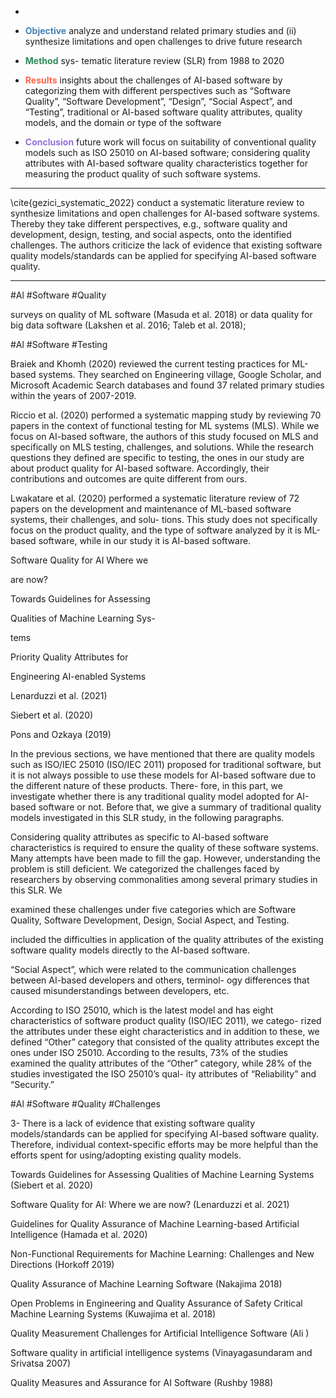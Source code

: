 - <span style="color:white">**Context**</span> 

- <span style="color:steelblue">**Objective**</span> analyze and understand related primary studies and (ii) synthesize limitations and open challenges to drive future research 

- <span style="color:seagreen">**Method**</span> sys- tematic literature review (SLR) from 1988 to 2020 

- <span style="color:Tomato">**Results**</span> insights about the challenges of AI-based software by categorizing them with different perspectives such as “Software Quality”, “Software Development”, “Design”, “Social Aspect”, and “Testing”, traditional or AI-based software quality attributes, quality models, and the domain or type of the software 

- <span style="color:MediumPurple">**Conclusion**</span> future work will focus on suitability of conventional quality models such as ISO 25010 on AI-based software; considering quality attributes with AI-based software quality characteristics together for measuring the product quality of such software systems. 

---
> 
\cite{gezici_systematic_2022} conduct a systematic literature review to synthesize limitations and open challenges for AI-based software systems. Thereby they take different perspectives, e.g., software quality and development, design, testing, and social aspects, onto the identified challenges. The authors criticize the lack of evidence that existing software quality models/standards can be applied for specifying AI-based software quality. 

---
#Al #Software #Quality 

surveys on quality of ML software (Masuda et al. 2018) or data quality for big data software (Lakshen et al. 2016; Taleb et al. 2018);

#Al #Software #Testing 

Braiek and Khomh (2020) reviewed the current testing practices for ML-based systems. They searched on Engineering village, Google Scholar, and Microsoft Academic Search databases and found 37 related primary studies within the years of 2007-2019.

Riccio et al. (2020) performed a systematic mapping study by reviewing 70 papers in the context of functional testing for ML systems (MLS). While we focus on AI-based software, the authors of this study focused on MLS and specifically on MLS testing, challenges, and solutions. While the research questions they defined are specific to testing, the ones in our study are about product quality for AI-based software. Accordingly, their contributions and outcomes are quite different from ours.

Lwakatare et al. (2020) performed a systematic literature review of 72 papers on the development and maintenance of ML-based software systems, their challenges, and solu- tions. This study does not specifically focus on the product quality, and the type of software analyzed by it is ML-based software, while in our study it is AI-based software.

Software Quality for AI Where we

are now?

Towards Guidelines for Assessing

Qualities of Machine Learning Sys-

tems

Priority Quality Attributes for

Engineering AI-enabled Systems

Lenarduzzi et al. (2021)

Siebert et al. (2020)

Pons and Ozkaya (2019)

In the previous sections, we have mentioned that there are quality models such as ISO/IEC 25010 (ISO/IEC 2011) proposed for traditional software, but it is not always possible to use these models for AI-based software due to the different nature of these products. There- fore, in this part, we investigate whether there is any traditional quality model adopted for AI-based software or not. Before that, we give a summary of traditional quality models investigated in this SLR study, in the following paragraphs.

Considering quality attributes as specific to AI-based software characteristics is required to ensure the quality of these software systems. Many attempts have been made to fill the gap. However, understanding the problem is still deficient. We categorized the challenges faced by researchers by observing commonalities among several primary studies in this SLR. We

examined these challenges under five categories which are Software Quality, Software Development, Design, Social Aspect, and Testing.

included the difficulties in application of the quality attributes of the existing software quality models directly to the AI-based software.

“Social Aspect”, which were related to the communication challenges between AI-based developers and others, terminol- ogy differences that caused misunderstandings between developers, etc.

According to ISO 25010, which is the latest model and has eight characteristics of software product quality (ISO/IEC 2011), we catego- rized the attributes under these eight characteristics and in addition to these, we defined “Other” category that consisted of the quality attributes except the ones under ISO 25010. According to the results, 73% of the studies examined the quality attributes of the “Other” category, while 28% of the studies investigated the ISO 25010’s qual- ity attributes of “Reliability” and “Security.”

#Al #Software #Quality #Challenges 

3- There is a lack of evidence that existing software quality models/standards can be applied for specifying AI-based software quality. Therefore, individual context-specific efforts may be more helpful than the efforts spent for using/adopting existing quality models.

Towards Guidelines for Assessing Qualities of Machine Learning Systems (Siebert et al. 2020)

Software Quality for AI: Where we are now? (Lenarduzzi et al. 2021)

Guidelines for Quality Assurance of Machine Learning-based Artificial Intelligence (Hamada et al. 2020)

Non-Functional Requirements for Machine Learning: Challenges and New Directions (Horkoff 2019)

Quality Assurance of Machine Learning Software (Nakajima 2018)

Open Problems in Engineering and Quality Assurance of Safety Critical Machine Learning Systems (Kuwajima et al. 2018)

Quality Measurement Challenges for Artificial Intelligence Software (Ali )

Software quality in artificial intelligence systems (Vinayagasundaram and Srivatsa 2007)

Quality Measures and Assurance for AI Software (Rushby 1988)

